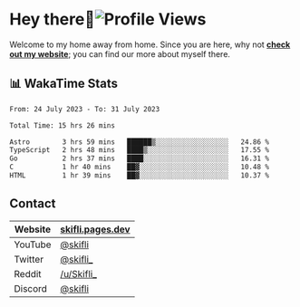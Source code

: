 # Hey there:wave:![Profile Views](https://komarev.com/ghpvc/?username=skifli)

Welcome to my home away from home. Since you are here, why not [**check out my website**](https://skifli.pages.dev); you can find our more about myself there.

## 📊 WakaTime Stats

<!--START_SECTION:waka-->

```txt
From: 24 July 2023 - To: 31 July 2023

Total Time: 15 hrs 26 mins

Astro        3 hrs 59 mins   ██████▒░░░░░░░░░░░░░░░░░░   24.86 %
TypeScript   2 hrs 48 mins   ████▒░░░░░░░░░░░░░░░░░░░░   17.55 %
Go           2 hrs 37 mins   ████░░░░░░░░░░░░░░░░░░░░░   16.31 %
C            1 hr 40 mins    ██▓░░░░░░░░░░░░░░░░░░░░░░   10.48 %
HTML         1 hr 39 mins    ██▓░░░░░░░░░░░░░░░░░░░░░░   10.37 %
```

## Contact

| Website | [skifli.pages.dev](https://skifli.pages.dev)             |
|---------|----------------------------------------------------------|
| YouTube | [@skifli](https://www.youtube.com/channel/@skifli)        |
| Twitter | [@skifli_](https://twitter.com/@skifli_)                 |
| Reddit  | [/u/Skifli_](https://www.reddit.com/user/skifli_)        |
| Discord | [@skifli](https://discord.com/users/1072069875993956372) |
